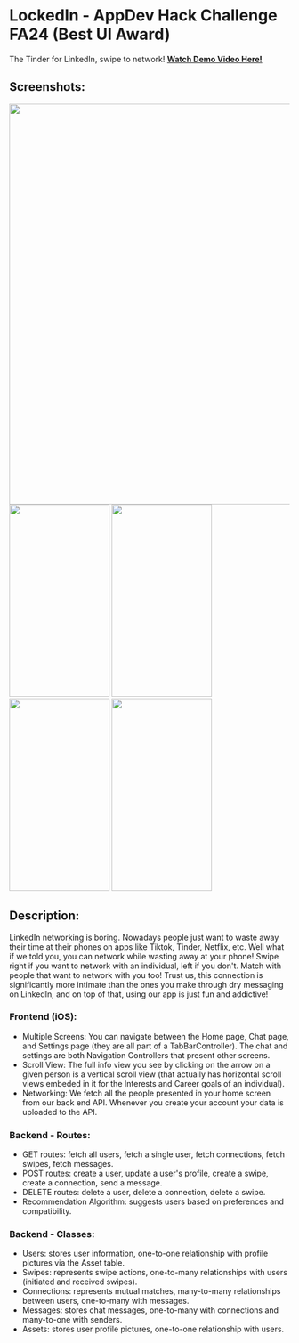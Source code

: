 # LockedIn - AppDev Hack Challenge FA24 (Best UI Award)
The Tinder for LinkedIn, swipe to network!
**[Watch Demo Video Here!](https://youtu.be/SzN27DizuoQ?si=nk78sZSSL3G4CcpU)** 

## Screenshots:
<img src="https://github.com/user-attachments/assets/2d884bd1-090b-47bc-8d8f-d3a1c9a98274" width="720">
<br>
<img src="https://github.com/user-attachments/assets/d647767d-13e1-47cb-b0f8-8edb040209b4" width="180" height="346">
<img src="https://github.com/user-attachments/assets/c099db33-ace4-4f81-b98f-c130fa7e1e3d" width="180" height="346">
<img src="https://github.com/user-attachments/assets/b794dc21-8c30-451d-8aad-a2431165730f" width="180" height="346">
<img src="https://github.com/user-attachments/assets/13783849-56fa-477f-8930-729b498706ed" width="180" height="346">

## Description:
LinkedIn networking is boring. Nowadays people just want to waste away their time at their phones on apps like Tiktok, Tinder, Netflix, etc. Well what if we told you, you can network while wasting away at your phone! Swipe right if you want to network with an individual, left if you don't. Match with people that want to network with you too! Trust us, this connection is significantly more intimate than the ones you make through dry messaging on LinkedIn, and on top of that, using our app is just fun and addictive!

### Frontend (iOS):
- Multiple Screens: You can navigate between the Home page, Chat page, and Settings page (they are all part of a TabBarController). The chat and settings are both Navigation Controllers that present other screens.
- Scroll View: The full info view you see by clicking on the arrow on a given person is a vertical scroll view (that actually has horizontal scroll views embeded in it for the Interests and Career goals of an individual).
- Networking: We fetch all the people presented in your home screen from our back end API. Whenever you create your account your data is uploaded to the API.

### Backend - Routes:
- GET routes: fetch all users, fetch a single user, fetch connections, fetch swipes, fetch messages.
- POST routes: create a user, update a user's profile, create a swipe, create a connection, send a message.
- DELETE routes: delete a user, delete a connection, delete a swipe.
- Recommendation Algorithm: suggests users based on preferences and compatibility.

### Backend - Classes:
- Users: stores user information, one-to-one relationship with profile pictures via the Asset table.
- Swipes: represents swipe actions, one-to-many relationships with users (initiated and received swipes).
- Connections: represents mutual matches, many-to-many relationships between users, one-to-many with messages.
- Messages: stores chat messages, one-to-many with connections and many-to-one with senders.
- Assets: stores user profile pictures, one-to-one relationship with users.
